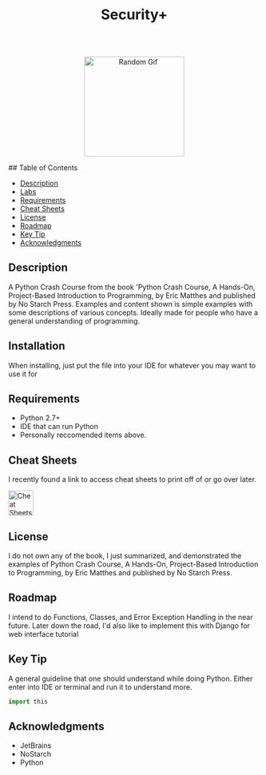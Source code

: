 <h1 align="center"> Security+ </h1> <br>
</h1> <br>
<p align="center">
  <img alt="Random Gif" title="Gif" src="https://media2.giphy.com/media/eCqFYAVjjDksg/giphy.gif?cid=790b76115cd077ea444d576a51cbdb1c&rid=giphy.gif" width="200" height="200">
</p>
## Table of Contents

- [Description](#Description)
- [Labs](#Labs)
- [Requirements](#Requirements)
- [Cheat Sheets](#Cheat-Sheets)
- [License](#License)
- [Roadmap](#Roadmap)
- [Key Tip](#Key-Tip)
- [Acknowledgments](#Acknowledgments)

## Description
A Python Crash Course from the book 'Python Crash Course, A Hands-On, Project-Based Introduction to Programming, by Eric Matthes and published by No Starch Press. Examples and content shown is simple examples with some descriptions of various concepts. Ideally made for people who have a general understanding of programming.

## Installation
When installing, just put the file into your IDE for whatever you may want to use it for

## Requirements
- Python 2.7+
- IDE that can run Python
- Personally reccomended items above.

## Cheat Sheets
I recently found a link to access cheat sheets to print off of or go over later.

 <a href="https://ehmatthes.github.io/pcc/cheatsheets/README.html">
    <img alt="Cheat Sheets link" title="Cheat Sheets link" src="https://upload.wikimedia.org/wikipedia/commons/5/5a/Cheating.JPG" width="50" height="50"> 
  </a>

## License
I do not own any of the book, I just summarized, and demonstrated the examples of 
Python Crash Course, A Hands-On, Project-Based Introduction to Programming, by Eric Matthes and published by No Starch Press.

## Roadmap
I intend to do Functions, Classes, and Error Exception Handling in the near future.
Later down the road, I'd also like to implement this with Django for web interface tutorial

## Key Tip
A general guideline that one should understand while doing Python.
Either enter into IDE or terminal and run it to understand more.
```python
import this
```
## Acknowledgments
- JetBrains
- NoStarch
- Python
